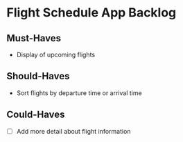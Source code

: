 # Flight Schedule App Backlog

## Must-Haves

- Display of upcoming flights

## Should-Haves

- Sort flights by departure time or arrival time

## Could-Haves

- [ ] Add more detail about flight information
